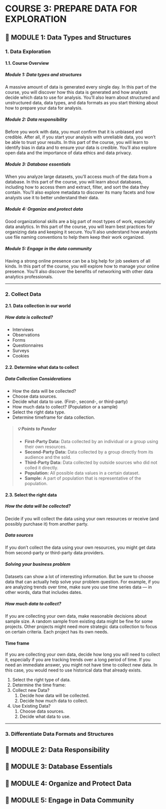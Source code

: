 # COURSE 3: PREPARE DATA FOR EXPLORATION

## 🌟 MODULE 1: Data Types and Structures

### 1. Data Exploration

#### 1.1. Course Overview

##### Module 1: Data types and structures

A massive amount of data is generated every single day. In this part of the course, you will discover how this data is generated and how analysts decide which data to use for analysis. You’ll also learn about structured and unstructured data, data types, and data formats as you start thinking about how to prepare your data for analysis.

##### Module 2: Data responsibility

Before you work with data, you must confirm that it is unbiased and credible. After all, if you start your analysis with unreliable data, you won’t be able to trust your results. In this part of the course, you will learn to identify bias in data and to ensure your data is credible. You’ll also explore open data and the importance of data ethics and data privacy.

##### Module 3: Database essentials

When you analyze large datasets, you’ll access much of the data from a database. In this part of the course, you will learn about databases, including how to access them and extract, filter, and sort the data they contain. You’ll also explore metadata to discover its many facets and how analysts use it to better understand their data.

##### Module 4: Organize and protect data

Good organizational skills are a big part of most types of work, especially data analytics. In this part of the course, you will learn best practices for organizing data and keeping it secure. You’ll also understand how analysts use file naming conventions to help them keep their work organized.

##### Module 5: Engage in the data community

Having a strong online presence can be a big help for job seekers of all kinds. In this part of the course, you will explore how to manage your online presence. You’ll also discover the benefits of networking with other data analytics professionals.

---

### 2. Collect Data

#### 2.1. Data collection in our world

##### How data is collected?

- Interviews
- Observations
- Forms
- Questionnaires
- Surveys
- Cookies

#### 2.2. Determine what data to collect

##### Data Collection Considerations

- How the data will be collected?
- Choose data sources.
- Decide what data to use. (First-, second-, or third-party)
- How much data to collect? (Population or a sample)
- Select the right data type.
- Determine timeframe for data collection.

> ##### 💡 Points to Ponder
>
> - **First-Party Data:** Data collected by an individual or a group using their own resources.
> - **Second-Party Data:** Data collected by a group directly from its audience and the sold.
> - **Third-Party Data:** Data collected by outside sources who did not colled it directly.
> - **Population:** All possible data values in a certain dataset.
> - **Sample:** A part of population that is representative of the population.

#### 2.3. Select the right data

##### How the data will be collected?

Decide if you will collect the data using your own resources or receive (and possibly purchase it) from another party.

##### Data sources

If you don’t collect the data using your own resources, you might get data from second-party or third-party data providers.

##### Solving your business problem

Datasets can show a lot of interesting information. But be sure to choose data that can actually help solve your problem question. For example, if you are analyzing trends over time, make sure you use time series data — in other words, data that includes dates.

##### How much data to collect?

If you are collecting your own data, make reasonable decisions about sample size. A random sample from existing data might be fine for some projects. Other projects might need more strategic data collection to focus on certain criteria. Each project has its own needs.

#### Time frame

If you are collecting your own data, decide how long you will need to collect it, especially if you are tracking trends over a long period of time. If you need an immediate answer, you might not have time to collect new data. In this case, you would need to use historical data that already exists.

1. Select the right type of data.
2. Determine the time frame:
3. Collect new Data?
   1. Decide how data will be collected.
   2. Decide how much data to collect.
4. Use Existing Data?
   1. Choose data sources.
   2. Decide what data to use.

---

### 3. Differentiate Data Formats and Structures



## 🌟 MODULE 2: Data Responsibility

## 🌟 MODULE 3: Database Essentials

## 🌟 MODULE 4: Organize and Protect Data

## 🌟 MODULE 5: Engage in Data Community
